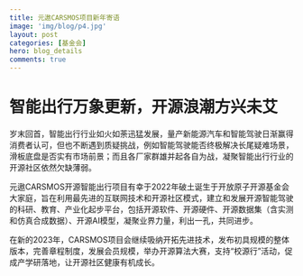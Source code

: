 ```yaml
---
title: 元遨CARSMOS项目新年寄语
image: 'img/blog/p4.jpg'
layout: post
categories: [基金会]
hero: blog_details
comments: true
---
```


# 智能出行万象更新，开源浪潮方兴未艾

岁末回首，智能出行行业如火如荼迅猛发展，量产新能源汽车和智能驾驶日渐赢得消费者认可，但也不断遇到质疑挑战，例如智能驾驶能否终极解决长尾疑难场景，滑板底盘是否实有市场前景；而且各厂家群雄并起各自为战，凝聚智能出行行业的开源社区依然欠缺薄弱。

元遨CARSMOS开源智能出行项目有幸于2022年破土诞生于开放原子开源基金会大家庭，旨在利用最先进的互联网技术和开源社区模式，建立和发展开源智能驾驶的科研、教育、产业化起步平台，包括开源软件、开源硬件、开源数据集（含实测和仿真合成数据）、开源AI模型，凝聚业界力量，利出一孔，共同进步。

在新的2023年，CARSMOS项目会继续吸纳开拓先进技术，发布初具规模的整体版本，完善章程制度，发展会员规模，举办开源算法大赛，支持“校源行”活动，促成产学研落地，让开源社区健康有机成长。

